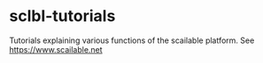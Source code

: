 # sclbl-tutorials
Tutorials explaining various functions of the scailable platform. See https://www.scailable.net
